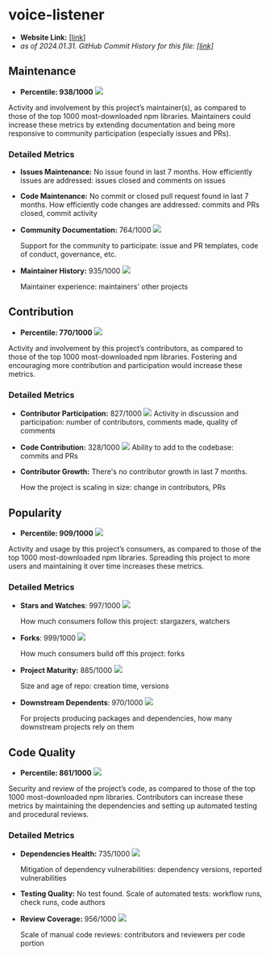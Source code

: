 # voice-listener

- **Website Link:** [[link](https://github.com/nithincvpoyyil/voice-listener)]
- *as of 2024.01.31. GitHub Commit History for this file: [[link]](https://github.com/nithincvpoyyil/voice-listener/commits/master/)*

## Maintenance

- **Percentile: 938/1000** ![](/images/nithincvpoyyil_voice_listener/maintenance.png)

Activity and involvement by this project’s maintainer(s), as compared to those of the top 1000 most-downloaded npm libraries. Maintainers could increase these metrics by extending documentation and being more responsive to community participation (especially issues and PRs).

### Detailed Metrics

- **Issues Maintenance:** No issue found in last 7 months.
  How efficiently issues are addressed: issues closed and comments on issues

- **Code Maintenance:** No commit or closed pull request found in last 7 months.
  How efficiently code changes are addressed: commits and PRs closed, commit activity

- **Community Documentation:** 764/1000 ![](/images/nithincvpoyyil_voice_listener/community_documentation.png)

  Support for the community to participate: issue and PR templates, code of conduct, governance, etc.

- **Maintainer History:** 935/1000 ![](/images/nithincvpoyyil_voice_listener/maintainer_history.png)

  Maintainer experience: maintainers' other projects



## Contribution

- **Percentile: 770/1000** ![](/images/nithincvpoyyil_voice_listener/contribution.png)

Activity and involvement by this project’s contributors, as compared to those of the top 1000 most-downloaded npm libraries. Fostering and encouraging more contribution and participation would increase these metrics.

### Detailed Metrics

- **Contributor Participation:** 827/1000 ![](/images/nithincvpoyyil_voice_listener/contributor_participation.png)
  Activity in discussion and participation: number of contributors, comments made, quality of comments

- **Code Contribution:** 328/1000 ![](/images/nithincvpoyyil_voice_listener/code_contribution.png)
  Ability to add to the codebase: commits and PRs

- **Contributor Growth:** There's no contributor growth in last 7 months.

  How the project is scaling in size: change in contributors, PRs

  

## Popularity

- **Percentile: 909/1000** ![](/images/nithincvpoyyil_voice_listener/popularity.png)

Activity and usage by this project’s consumers, as compared to those of the top 1000 most-downloaded npm libraries. Spreading this project to more users and maintaining it over time increases these metrics.

### Detailed Metrics

- **Stars and Watches**: 997/1000 ![](/images/nithincvpoyyil_voice_listener/stars_and_watches.png)

  How much consumers follow this project: stargazers, watchers

- **Forks**: 999/1000 ![](/images/nithincvpoyyil_voice_listener/forks.png)

  How much consumers build off this project: forks

- **Project Maturity:** 885/1000 ![](/images/nithincvpoyyil_voice_listener/project_maturity.png)

  Size and age of repo: creation time, versions

- **Downstream Dependents**: 970/1000 ![](/images/nithincvpoyyil_voice_listener/downstream_dependents.png)

  For projects producing packages and dependencies, how many downstream projects rely on them



## Code Quality

- **Percentile: 861/1000** ![](/images/nithincvpoyyil_voice_listener/code_quality.png)

Security and review of the project’s code, as compared to those of the top 1000 most-downloaded npm libraries. Contributors can increase these metrics by maintaining the dependencies and setting up automated testing and procedural reviews.

### Detailed Metrics

- **Dependencies Health:** 735/1000 ![](/images/nithincvpoyyil_voice_listener/dependencies_health.png)

  Mitigation of dependency vulnerabilities: dependency versions, reported vulnerabilities

- **Testing Quality:** No test found.
  Scale of automated tests: workflow runs, check runs, code authors

- **Review Coverage:** 956/1000 ![](/images/nithincvpoyyil_voice_listener/review_coverage.png)

  Scale of manual code reviews: contributors and reviewers per code portion